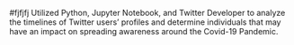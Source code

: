 #fjfjfj
Utilized Python, Jupyter Notebook, and Twitter Developer to analyze the timelines of Twitter users’ profiles and determine individuals that may have an impact on spreading awareness around the Covid-19 Pandemic. 
